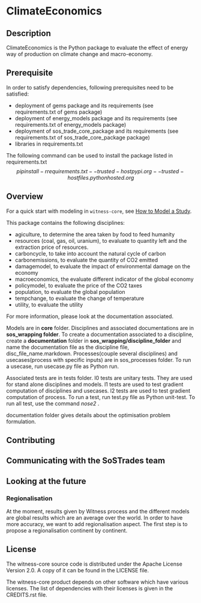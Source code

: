 # ClimateEconomics


## Description
ClimateEconomics is the Python package to evaluate the effect of energy way of production on climate change and macro-economy.

## Prerequisite
In order to satisfy dependencies, following prerequisites need to be satisfied:
* deployment of gems package and its requirements (see requirements.txt of gems package)
* deployment of energy\_models package and its requirements (see requirements.txt of energy\_models package)
* deployment of sos\_trade\_core\_package and its requirements (see requirements.txt of sos\_trade\_core\_package package)
* libraries in requirements.txt

The following command can be used to install the package listed in requirements.txt
$$pip install -r requirements.txt --trusted-host pypi.org --trusted-host files.pythonhosted.org$$


## Overview

For a quick start with modeling in `witness-core`, see
[How to Model a Study](documentation/how_to_model_a_study.md).

This package contains the following disciplines:
* agiculture, to determine the area taken by food to feed humanity
* resources (coal, gas, oil, uranium), to evaluate to quantity left and the extraction price of resources.
* carboncycle, to take into account the natural cycle of carbon
* carbonemissions, to evaluate the quantity of CO2 emitted
* damagemodel, to evaluate the impact of environmental damage on the economy
* macroeconomics, the evaluate different indicator of the global economy
* policymodel, to evaluate the price of the CO2 taxes
* population, to evaluate the global population
* tempchange, to evaluate the change of temperature
* utility, to evaluate the utility

For more information, please look at the documentation associated.

Models are in **core** folder. Disciplines and associated documentations are in **sos\_wrapping folder**.
To create a documentation associated to a discipline, create a **documentation** folder in **sos\_wrapping/discipline_folder** and name the documentation file as the discipline file, disc\_file\_name.markdown.
Processes(couple several disciplines) and usecases(process with specific inputs) are in sos\_processes folder. 
To run a usecase, run usecase.py file as Python run.

Associated tests are in tests folder.
l0 tests are unitary tests. They are used for stand alone disciplines and models.
l1 tests are used to test gradient computation of disciplines and usecases.
l2 tests are used to test gradient computation of process.
To run a test, run test.py file as Python unit-test.
To run all test, use the command *nose2* .

documentation folder gives details about the optimisation problem formulation.

## Contributing

## Communicating with the SoSTrades team

## Looking at the future

### Regionalisation

At the moment, results given by Witness process and the different models are global results which are an average over the world.
In order to have more accuracy, we want to add regionalisation aspect. The first step is to propose a regionalisation continent by continent.

## License
The witness-core source code is distributed under the Apache License Version 2.0.
A copy of it can be found in the LICENSE file.

The witness-core product depends on other software which have various licenses.
The list of dependencies with their licenses is given in the CREDITS.rst file.